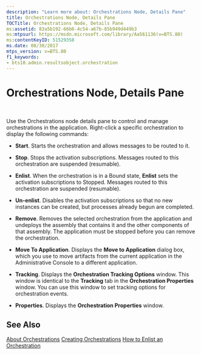 ```yaml
---
description: "Learn more about: Orchestrations Node, Details Pane"
title: Orchestrations Node, Details Pane
TOCTitle: Orchestrations Node, Details Pane
ms:assetid: 83a5b192-66b6-4c54-a67b-85b949d449b3
ms:mtpsurl: https://msdn.microsoft.com/library/Aa561136(v=BTS.80)
ms:contentKeyID: 51529358
ms.date: 08/30/2017
mtps_version: v=BTS.80
f1_keywords:
- bts10.admin.resultsobject.orchestration
---
```


# Orchestrations Node, Details Pane

 

Use the Orchestrations node details pane to control and manage orchestrations in the application. Right-click a specific orchestration to display the following commands:

  - **Start**. Starts the orchestration and allows messages to be routed to it.

  - **Stop**. Stops the activation subscriptions. Messages routed to this orchestration are suspended (resumable).

  - **Enlist**. When the orchestration is in a Bound state, **Enlist** sets the activation subscriptions to Stopped. Messages routed to this orchestration are suspended (resumable).

  - **Un-enlist**. Disables the activation subscriptions so that no new instances can be created, but processes already begun are completed.

  - **Remove**. Removes the selected orchestration from the application and undeploys the assembly that contains it and the other components of that assembly. The application must be stopped before you can remove the orchestration.

  - **Move To Application**. Displays the **Move to Application** dialog box, which you use to move artifacts from the current application in the Administrative Console to a different application.

  - **Tracking**. Displays the **Orchestration Tracking Options** window. This window is identical to the **Tracking** tab in the **Orchestration Properties** window. You can use this window to set tracking options for orchestration events.

  - **Properties**. Displays the **Orchestration Properties** window.

## See Also

[About Orchestrations](https://msdn.microsoft.com/library/aa578451\(v=bts.80\))  
[Creating Orchestrations](https://msdn.microsoft.com/library/aa577489\(v=bts.80\))  
[How to Enlist an Orchestration](https://msdn.microsoft.com/library/aa578153\(v=bts.80\))

